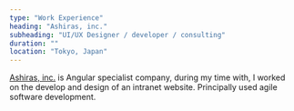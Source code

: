 ```yaml
---
type: "Work Experience"
heading: "Ashiras, inc."
subheading: "UI/UX Designer / developer / consulting"
duration: ""
location: "Tokyo, Japan"
---
```


<a href="http://ashiras.xyz/" target="_blank">Ashiras, inc.</a> is Angular specialist company, during my time with, I worked on the develop and design of an intranet website. Principally used agile software development.
